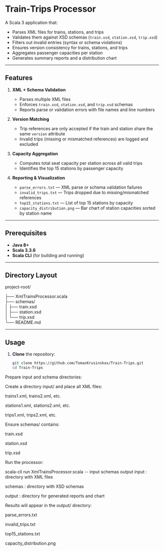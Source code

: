 # Train‑Trips Processor

A Scala 3 application that:

- Parses XML files for trains, stations, and trips  
- Validates them against XSD schemas (`train.xsd`, `station.xsd`, `trip.xsd`)  
- Filters out invalid entries (syntax or schema violations)  
- Ensures version consistency for trains, stations, and trips  
- Aggregates passenger capacities per station  
- Generates summary reports and a distribution chart  

---

## Features

1. **XML + Schema Validation**  
   - Parses multiple XML files  
   - Enforces `train.xsd`, `station.xsd`, and `trip.xsd` schemas  
   - Reports parse or validation errors with file names and line numbers  

2. **Version Matching**  
   - Trip references are only accepted if the train and station share the same `version` attribute  
   - Invalid trips (missing or mismatched references) are logged and excluded  

3. **Capacity Aggregation**  
   - Computes total seat capacity per station across all valid trips  
   - Identifies the top 15 stations by passenger capacity  

4. **Reporting & Visualization**  
   - `parse_errors.txt` — XML parse or schema validation failures  
   - `invalid_trips.txt` — Trips dropped due to missing/mismatched references  
   - `top15_stations.txt` — List of top 15 stations by capacity  
   - `capacity_distribution.png` — Bar chart of station capacities sorted by station name  

---

## Prerequisites

- **Java 8+**  
- **Scala 3.3.6**  
- **Scala CLI** (for building and running)  

---

## Directory Layout

project-root/

├── XmlTrainsProcessor.scala  
├── schemas/  
│ ├── train.xsd  
│ ├── station.xsd  
│ └── trip.xsd  
└── README.md  

---

## Usage

1. **Clone** the repository:
   ```bash
   git clone https://github.com/TomasKrusinskas/Train-Trips.git
   cd Train-Trips
Prepare input and schema directories:

Create a directory input/ and place all XML files:

trains1.xml, trains2.xml, etc.

stations1.xml, stations2.xml, etc.

trips1.xml, trips2.xml, etc.

Ensure schemas/ contains:

train.xsd

station.xsd

trip.xsd

Run the processor:

scala-cli run XmlTrainsProcessor.scala -- input schemas output
input : directory with XML files

schemas : directory with XSD schemas

output : directory for generated reports and chart

Results will appear in the output/ directory:

parse_errors.txt

invalid_trips.txt

top15_stations.txt

capacity_distribution.png
